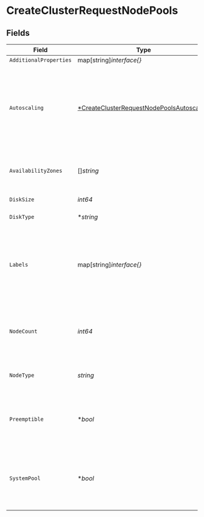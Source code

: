 # CreateClusterRequestNodePools


## Fields

| Field                                                                                                        | Type                                                                                                         | Required                                                                                                     | Description                                                                                                  | Example                                                                                                      |
| ------------------------------------------------------------------------------------------------------------ | ------------------------------------------------------------------------------------------------------------ | ------------------------------------------------------------------------------------------------------------ | ------------------------------------------------------------------------------------------------------------ | ------------------------------------------------------------------------------------------------------------ |
| `AdditionalProperties`                                                                                       | map[string]*interface{}*                                                                                     | :heavy_minus_sign:                                                                                           | N/A                                                                                                          |                                                                                                              |
| `Autoscaling`                                                                                                | [*CreateClusterRequestNodePoolsAutoscaling](../../models/shared/createclusterrequestnodepoolsautoscaling.md) | :heavy_minus_sign:                                                                                           | Auto scaling settings to use for the node pool. Requires that the cloud provider supports this feature.      |                                                                                                              |
| `AvailabilityZones`                                                                                          | []*string*                                                                                                   | :heavy_minus_sign:                                                                                           | Zones in which the node pool should be provisioned.                                                          |                                                                                                              |
| `DiskSize`                                                                                                   | *int64*                                                                                                      | :heavy_check_mark:                                                                                           | Disk size in GB                                                                                              | 100                                                                                                          |
| `DiskType`                                                                                                   | **string*                                                                                                    | :heavy_minus_sign:                                                                                           | The disk type to use.                                                                                        |                                                                                                              |
| `Labels`                                                                                                     | map[string]*interface{}*                                                                                     | :heavy_minus_sign:                                                                                           | Set of label keys and values that can be used to determine scheduling via resource tags.                     |                                                                                                              |
| `NodeCount`                                                                                                  | *int64*                                                                                                      | :heavy_check_mark:                                                                                           | Number of nodes to the node pool should be provisioned with.                                                 | 3                                                                                                            |
| `NodeType`                                                                                                   | *string*                                                                                                     | :heavy_check_mark:                                                                                           | Machine type to be used by the node pool.                                                                    | n2-standard-8                                                                                                |
| `Preemptible`                                                                                                | **bool*                                                                                                      | :heavy_minus_sign:                                                                                           | Configures node pool with preemptible / spot instances if enabled.                                           | false                                                                                                        |
| `SystemPool`                                                                                                 | **bool*                                                                                                      | :heavy_minus_sign:                                                                                           | When 'provider' is 'azure', at least one system node pool is required per cluster.                           |                                                                                                              |
